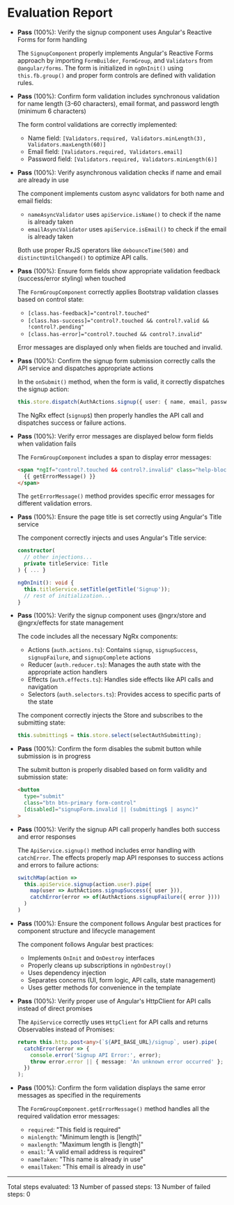 # Evaluation Report

- **Pass** (100%): Verify the signup component uses Angular's Reactive Forms for form handling
  
  The `SignupComponent` properly implements Angular's Reactive Forms approach by importing `FormBuilder`, `FormGroup`, and `Validators` from `@angular/forms`. The form is initialized in `ngOnInit()` using `this.fb.group()` and proper form controls are defined with validation rules.

- **Pass** (100%): Confirm form validation includes synchronous validation for name length (3-60 characters), email format, and password length (minimum 6 characters)
  
  The form control validations are correctly implemented:
  - Name field: `[Validators.required, Validators.minLength(3), Validators.maxLength(60)]`
  - Email field: `[Validators.required, Validators.email]`
  - Password field: `[Validators.required, Validators.minLength(6)]`

- **Pass** (100%): Verify asynchronous validation checks if name and email are already in use
  
  The component implements custom async validators for both name and email fields:
  - `nameAsyncValidator` uses `apiService.isName()` to check if the name is already taken
  - `emailAsyncValidator` uses `apiService.isEmail()` to check if the email is already taken
  
  Both use proper RxJS operators like `debounceTime(500)` and `distinctUntilChanged()` to optimize API calls.

- **Pass** (100%): Ensure form fields show appropriate validation feedback (success/error styling) when touched
  
  The `FormGroupComponent` correctly applies Bootstrap validation classes based on control state:
  - `[class.has-feedback]="control?.touched"`
  - `[class.has-success]="control?.touched && control?.valid && !control?.pending"`
  - `[class.has-error]="control?.touched && control?.invalid"`
  
  Error messages are displayed only when fields are touched and invalid.

- **Pass** (100%): Confirm the signup form submission correctly calls the API service and dispatches appropriate actions
  
  In the `onSubmit()` method, when the form is valid, it correctly dispatches the signup action:
  ```typescript
  this.store.dispatch(AuthActions.signup({ user: { name, email, password } }));
  ```
  
  The NgRx effect (`signup$`) then properly handles the API call and dispatches success or failure actions.

- **Pass** (100%): Verify error messages are displayed below form fields when validation fails
  
  The `FormGroupComponent` includes a span to display error messages:
  ```html
  <span *ngIf="control?.touched && control?.invalid" class="help-block">
    {{ getErrorMessage() }}
  </span>
  ```
  
  The `getErrorMessage()` method provides specific error messages for different validation errors.

- **Pass** (100%): Ensure the page title is set correctly using Angular's Title service
  
  The component correctly injects and uses Angular's Title service:
  ```typescript
  constructor(
    // other injections...
    private titleService: Title
  ) { ... }
  
  ngOnInit(): void {
    this.titleService.setTitle(getTitle('Signup'));
    // rest of initialization...
  }
  ```

- **Pass** (100%): Verify the signup component uses @ngrx/store and @ngrx/effects for state management
  
  The code includes all the necessary NgRx components:
  - Actions (`auth.actions.ts`): Contains `signup`, `signupSuccess`, `signupFailure`, and `signupComplete` actions
  - Reducer (`auth.reducer.ts`): Manages the auth state with the appropriate action handlers
  - Effects (`auth.effects.ts`): Handles side effects like API calls and navigation
  - Selectors (`auth.selectors.ts`): Provides access to specific parts of the state
  
  The component correctly injects the Store and subscribes to the submitting state:
  ```typescript
  this.submitting$ = this.store.select(selectAuthSubmitting);
  ```

- **Pass** (100%): Confirm the form disables the submit button while submission is in progress
  
  The submit button is properly disabled based on form validity and submission state:
  ```html
  <button
    type="submit"
    class="btn btn-primary form-control"
    [disabled]="signupForm.invalid || (submitting$ | async)"
  >
  ```

- **Pass** (100%): Verify the signup API call properly handles both success and error responses
  
  The `ApiService.signup()` method includes error handling with `catchError`. The effects properly map API responses to success actions and errors to failure actions:
  ```typescript
  switchMap(action =>
    this.apiService.signup(action.user).pipe(
      map(user => AuthActions.signupSuccess({ user })),
      catchError(error => of(AuthActions.signupFailure({ error })))
    )
  )
  ```

- **Pass** (100%): Ensure the component follows Angular best practices for component structure and lifecycle management
  
  The component follows Angular best practices:
  - Implements `OnInit` and `OnDestroy` interfaces
  - Properly cleans up subscriptions in `ngOnDestroy()`
  - Uses dependency injection
  - Separates concerns (UI, form logic, API calls, state management)
  - Uses getter methods for convenience in the template

- **Pass** (100%): Verify proper use of Angular's HttpClient for API calls instead of direct promises
  
  The `ApiService` correctly uses `HttpClient` for API calls and returns Observables instead of Promises:
  ```typescript
  return this.http.post<any>(`${API_BASE_URL}/signup`, user).pipe(
    catchError(error => {
      console.error('Signup API Error:', error);
      throw error.error || { message: 'An unknown error occurred' };
    })
  );
  ```

- **Pass** (100%): Confirm the form validation displays the same error messages as specified in the requirements
  
  The `FormGroupComponent.getErrorMessage()` method handles all the required validation error messages:
  - `required`: "This field is required"
  - `minlength`: "Minimum length is [length]"
  - `maxlength`: "Maximum length is [length]"
  - `email`: "A valid email address is required"
  - `nameTaken`: "This name is already in use"
  - `emailTaken`: "This email is already in use"

---

Total steps evaluated: 13
Number of passed steps: 13
Number of failed steps: 0